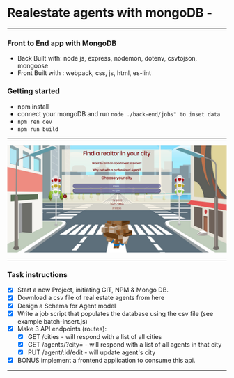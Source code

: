 # Realestate agents with mongoDB -

---

### Front to End app with MongoDB

- Back Built with: node js, express, nodemon, dotenv, csvtojson, mongoose
- Front Built with : webpack, css, js, html, es-lint

### Getting started

- npm install
- connect your mongoDB and run `node ./back-end/jobs" to inset data`
- `npm ren dev`
- `npm run build`

---

![my app](./img/my_app.png)

---

### Task instructions

- [x] Start a new Project, initiating GIT, NPM & Mongo DB.
- [x] Download a csv file of real estate agents from here
- [x] Design a Schema for Agent model
- [x] Write a job script that populates the database using the csv file (see example batch-insert.js)
- [x] Make 3 API endpoints (routes):
  - [x] GET /cities - will respond with a list of all cities
  - [x] GET /agents/?city=<city> - will respond with a list of all agents in that city
  - [x] PUT /agent/:id/edit - will update agent's city
- [x] BONUS implement a frontend application to consume this api.

---
